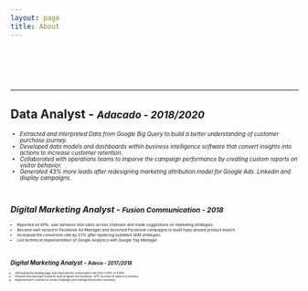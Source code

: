 ```yaml
---
layout: page
title: About
---
```


<style>
/* Google Fonts */
@import url(https://fonts.googleapis.com/css?family=PT+Serif:400,400italic,700%7CPT+Sans:400);
/* @import url(https://fonts.googleapis.com/css?family=Anonymous+Pro); */


/* Global */

.css-typing
{   position: relative;
    font-family: 'Anonymous Pro', monospace;
    font-size: 18px;
    width: 50em;
    white-space:nowrap;
    overflow:hidden;
    -webkit-animation: type 1s steps(40, end);
    animation: type 5s steps(40, end);
}

.css-typing:nth-child(2)
{
    white-space:nowrap;
    overflow:hidden;    
    opacity:0;
    -webkit-animation: type 4s steps(40, end);
    animation: type2 5s steps(40, end);
    -webkit-animation-delay: 5s; 
    animation-delay: 1s;
    -webkit-animation-fill-mode: forwards;
    animation-fill-mode: forwards;
}
.css-typing:nth-child(3){
    white-space:nowrap;
    overflow:hidden;
    opacity:0;
    -webkit-animation: type 5s steps(40, end);
    animation: type3 5s steps(40, end);
    -webkit-animation-delay: 10s; 
    animation-delay: 2s;
    -webkit-animation-fill-mode: forwards;
    animation-fill-mode: forwards;
}

 @keyframes type{
    from { width: 0; }
}

@-webkit-keyframes type{
    from { width: 0; }
}

span{
  animation: blink 1s infinite;
}

@keyframes type2{
0%{width: 0;}
from {opacity:0;}
1%{opacity:1;}
to{opacity:1;}
100%{opacity:1;}
}
@-webkit-keyframes type2{
0%{width: 0;}
from {opacity:0;}
1%{opacity:1;}
to{opacity:1;}
100%{opacity:1;}
}  
@keyframes type3{
  0%{width: 0;}
  from {opacity:0;}
1%{opacity:1;}
to{opacity:1;}
100%{opacity:1;}

} 
@-webkit-keyframes type3{
  0%{width: 0;}
  from {opacity:0;}
1%{opacity:1;}
to{opacity:1;}
100%{opacity:1;}
} 
</style>
<p class="css-typing">jinyushanvictor@outlook.com</p>
<br>
<hr>



## Data Analyst - <small><em> *Adacado - 2018/2020*<small><em>
* Extracted and interpreted Data from Google Big Query to build a better understanding of customer purchase journey. 
* Developed data models and dashboards within business intelligence software that convert insights into actions to increase customer retention.
* Collaborated with operations teams to imporve the campaign performance by creating custom reports on visitor behavior. 
* Generated 43% more leads after redesigning marketing attribution model for Google Ads. Linkedin and display campaigns. 

<br>

## Digital Marketing Analyst - <small><em>*Fusion Communication - 2018*<small><em>
* Reported on KPIs, user behavior and sales across channels and made suggestions on marketing strategies. 
* Became well versed in Facebook Ad Manager and launched Facebook campaigns to build hype around product launch.
* Increased the conversion rate by 27% after replacing outdated SEM strategies.  
* Led techinical implementation of Google Analytics with Google Tag Manager.

<br>

## Digital Marketing Analyst - <small><em>*Adeco - 2017/2018*<small><em>
* A/B testing the landing page and improved the conversation rate from 4.08% to 9.49%.
* Planned and executed customer loyal program via Facebook. (41% increase in sales in 6 months.)
* Implemented E-commerce review campaign and manage the product inventory.  




